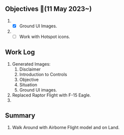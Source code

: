 ## Objectives  :notebook_with_decorative_cover:(11 May 2023~)

1. - [x] Ground UI Images.
2. - [ ] Work with Hotspot icons.

## Work Log
1. Generated Images:
    1. Disclaimer
    2. Introduction to Controls
    3. Objective
    4. Situation
    5. Ground UI images.
2. Replaced Raptor Flight with F-15 Eagle.
3. 

## Summary
1. Walk Around with Airborne Flight model and on Land.
